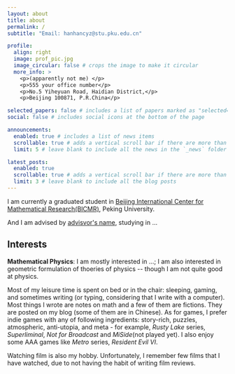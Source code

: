 ```yaml
---
layout: about
title: about
permalink: /
subtitle: "Email: hanhancyz@stu.pku.edu.cn"

profile:
  align: right
  image: prof_pic.jpg
  image_circular: false # crops the image to make it circular
  more_info: >
    <p>(apparently not me) </p>
    <p>555 your office number</p>
    <p>No.5 Yiheyuan Road, Haidian District,</p>
    <p>Beijing 100871, P.R.China</p>

selected_papers: false # includes a list of papers marked as "selected={true}"
social: false # includes social icons at the bottom of the page

announcements:
  enabled: true # includes a list of news items
  scrollable: true # adds a vertical scroll bar if there are more than 3 news items
  limit: 5 # leave blank to include all the news in the `_news` folder

latest_posts:
  enabled: true
  scrollable: true # adds a vertical scroll bar if there are more than 3 new posts items
  limit: 3 # leave blank to include all the blog posts
---
```

I am currently a graduated student in [Beijing International Center for Mathematical Research(BICMR)](https://bicmr.pku.edu.cn/), Peking University.

And I am advised by [advisvor&#39;s name](https://www.google.com.hk/), studying in ...

## Interests

**Mathematical Physics**: I am mostly interested in ...; I am also interested in geometric formulation of thoeries of physics -- though I am not quite good at physics.

Most of my leisure time is spent on bed or in the chair: sleeping, gaming, and sometimes writing (or typing, considering that I write with a computer). Most things I wrote are notes on math and a few of them are fictions. They are posted on my blog (some of them are in Chinese). As for games, I prefer indie games with any of following ingredients: story-rich, puzzles, atmospheric, anti-utopia, and meta - for example, *Rusty Lake* series, *Superliminal*, *Not for Broadcast* and *MiSide*(not played yet). I also enjoy some AAA games like *Metro* series, *Resident Evil VI*.

Watching film is also my hobby. Unfortunately, I remember few films that I have watched, due to not having the habit of writing film reviews.
